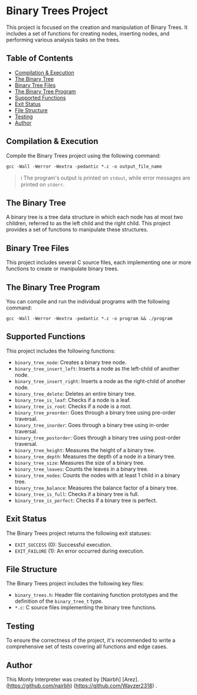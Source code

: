 # Binary Trees Project

This project is focused on the creation and manipulation of Binary Trees. It includes a set of functions for creating nodes, inserting nodes, and performing various analysis tasks on the trees.

## Table of Contents
- [Compilation & Execution](#compilation--execution)
- [The Binary Tree](#the-binary-tree)
- [Binary Tree Files](#binary-tree-files)
- [The Binary Tree Program](#the-binary-tree-program)
- [Supported Functions](#supported-functions)
- [Exit Status](#exit-status)
- [File Structure](#file-structure)
- [Testing](#testing)
- [Author](#author)

## Compilation & Execution

Compile the Binary Trees project using the following command:

```shell
gcc -Wall -Werror -Wextra -pedantic *.c -o output_file_name
```

> :information_source: The program's output is printed on `stdout`, while error messages are printed on `stderr`.

## The Binary Tree

A binary tree is a tree data structure in which each node has at most two children, referred to as the left child and the right child. This project provides a set of functions to manipulate these structures.

## Binary Tree Files

This project includes several C source files, each implementing one or more functions to create or manipulate binary trees.

## The Binary Tree Program

You can compile and run the individual programs with the following command:

```shell
gcc -Wall -Werror -Wextra -pedantic *.c -o program && ./program
```

## Supported Functions

This project includes the following functions:

- `binary_tree_node`: Creates a binary tree node.
- `binary_tree_insert_left`: Inserts a node as the left-child of another node.
- `binary_tree_insert_right`: Inserts a node as the right-child of another node.
- `binary_tree_delete`: Deletes an entire binary tree.
- `binary_tree_is_leaf`: Checks if a node is a leaf.
- `binary_tree_is_root`: Checks if a node is a root.
- `binary_tree_preorder`: Goes through a binary tree using pre-order traversal.
- `binary_tree_inorder`: Goes through a binary tree using in-order traversal.
- `binary_tree_postorder`: Goes through a binary tree using post-order traversal.
- `binary_tree_height`: Measures the height of a binary tree.
- `binary_tree_depth`: Measures the depth of a node in a binary tree.
- `binary_tree_size`: Measures the size of a binary tree.
- `binary_tree_leaves`: Counts the leaves in a binary tree.
- `binary_tree_nodes`: Counts the nodes with at least 1 child in a binary tree.
- `binary_tree_balance`: Measures the balance factor of a binary tree.
- `binary_tree_is_full`: Checks if a binary tree is full.
- `binary_tree_is_perfect`: Checks if a binary tree is perfect.

## Exit Status

The Binary Trees project returns the following exit statuses:

- `EXIT_SUCCESS` (0): Successful execution.
- `EXIT_FAILURE` (1): An error occurred during execution.

## File Structure

The Binary Trees project includes the following key files:

- `binary_trees.h`: Header file containing function prototypes and the definition of the `binary_tree_t` type.
- `*.c`: C source files implementing the binary tree functions.

## Testing

To ensure the correctness of the project, it's recommended to write a comprehensive set of tests covering all functions and edge cases.

## Author

This Monty Interpreter was created by [Nairbh] [Arez].(https://github.com/nairbh) (https://github.com/Wayzer2318) .
 
